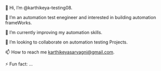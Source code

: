 👋 Hi, I’m @karthikeya-testing08.

👀 I’m an automation test enegineer and interested in building automation frameWorks.

🌱 I’m currently improving my automation skills.

💞️ I’m looking to collaborate on automation testing Projects.

📫 How to reach me karthikeyasarvagni@gmail.com.

⚡ Fun fact: ...

<!---
karthikeya-testing08/karthikeya-testing08 is a ✨ special ✨ repository because its `README.md` (this file) appears on your GitHub profile.
You can click the Preview link to take a look at your changes.
--->
